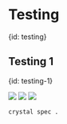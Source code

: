 # Testing
{id: testing}


## Testing 1
{id: testing-1}

![](examples/test1/mymath.cr)
![](examples/test1/use_mymath.cr)
![](examples/test1/mymath_spec.cr)


```
crystal spec .
```

